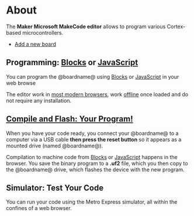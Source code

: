 # About

The **Maker Microsoft MakeCode editor** allows to program various Cortex-based microcontrollers.

* [Add a new board](/boards/add-a-new-board)

## Programming: [Blocks](/blocks) or [JavaScript](/javascript)

You can program the @boardname@ using [Blocks](/blocks) or [JavaScript](/javascript) in your web browse

The editor work in [most modern browsers](/browsers), work [offline](/offline) once loaded and do not require any installation.

## [Compile and Flash: Your Program!](/device/usb)

When you have your code ready, you connect your @boardname@ to a computer via a USB cable
**then press the reset button** so it appears as a mounted drive (named @boardname@).

Compilation to machine code from [Blocks](/blocks) or [JavaScript](/javascript) happens in the browser. You save the binary
program to a **.uf2** file, which you then copy to the @boardname@ drive, which flashes the device with the new program.

## Simulator: Test Your Code

You can run your code using the Metro Express simulator, all within the confines of a web browser.